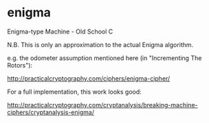 # enigma
Enigma-type Machine - Old School C

N.B. This is only an approximation to the actual Enigma algorithm.

e.g. the odometer assumption mentioned here (in "Incrementing The Rotors"):

http://practicalcryptography.com/ciphers/enigma-cipher/

For a full implementation, this work looks good:

http://practicalcryptography.com/cryptanalysis/breaking-machine-ciphers/cryptanalysis-enigma/
